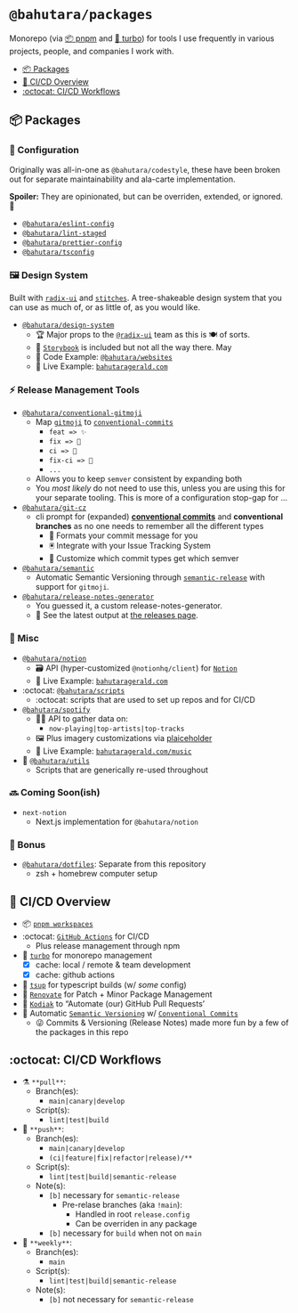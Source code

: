 # `@bahutara/packages`

Monorepo (via [📦 pnpm](https://github.com/pnpm/pnpm) and [🔺 turbo](https://github.com/vercel/turborepo)) for tools I use frequently in various projects, people, and companies I work with.

- [📦️ Packages](#%EF%B8%8F-packages)
- [👷️ CI/CD Overview](#%EF%B8%8F-cicd-overview)
- [:octocat: CI/CD Workflows](#octocat-cicd-workflows)

## 📦️ Packages

### 🔧 Configuration

Originally was all-in-one as `@bahutara/codestyle`, these have been broken out for separate maintainability and ala-carte implementation.

**Spoiler:** They are opinionated, but can be overriden, extended, or ignored. 🙈

- [`@bahutara/eslint-config`](https://github.com/bahutara/packages/tree/main/config/eslint-config)
- [`@bahutara/lint-staged`](https://github.com/bahutara/packages/tree/main/config/lint-staged)
- [`@bahutara/prettier-config`](https://github.com/bahutara/packages/tree/main/config/prettier-config)
- [`@bahutara/tsconfig`](https://github.com/bahutara/packages/tree/main/config/tsconfig)

### 🖼️ Design System

Built with [`radix-ui`](https://www.radix-ui.com) and [`stitches`](https://stitches.dev). A tree-shakeable design system that you can use as much of, or as little of, as you would like.

- [`@bahutara/design-system`](https://github.com/bahutara/packages/tree/main/packages/design-system)
  - 🏆 Major props to the [`@radix-ui`](https://github.com/radix-ui) team as this is 🍽️ of sorts.
  - 📘 [`Storybook`](https://storybook.js.org) is included but not all the way there. May
  - 🚀 Code Example: [`@bahutara/websites`](https://github.com/bahutara/websites)
  - 🚀️ Live Example: [`bahutaragerald.com`](https://jeromefitzgerald.com)

### ⚡ Release Management Tools

- [`@bahutara/conventional-gitmoji`](https://github.com/bahutara/packages/tree/main/packages/conventional-gitmoji)
  - Map [`gitmoji`](https://gitmoji.dev) to [`conventional-commits`](https://www.conventionalcommits.org)
    - `feat => ✨️`
    - `fix => 🐛️`
    - `ci => 👷️`
    - `fix-ci => 💚️`
    - `...`
  - Allows you to keep `semver` consistent by expanding both
  - You _most likely_ do not need to use this, unless you are using this for your separate tooling. This is more of a configuration stop-gap for ...
- [`@bahutara/git-cz`](https://github.com/bahutara/packages/tree/main/packages/git-cz)
  - cli prompt for (expanded) [**conventional commits**](https://www.conventionalcommits.org) and **conventional branches** as no one needs to remember all the different types
    - 📝 Formats your commit message for you
    - 🖲️ Integrate with your Issue Tracking System
    - 🔢 Customize which commit types get which semver
- [`@bahutara/semantic`](https://github.com/bahutara/packages/tree/main/packages/semantic)
  - Automatic Semantic Versioning through [`semantic-release`](https://github.com/semantic-release/semantic-release) with support for `gitmoji`.
- [`@bahutara/release-notes-generator`](https://github.com/bahutara/packages/tree/main/packages/release-notes-generator)
  - You guessed it, a custom release-notes-generator.
  - 📝 See the latest output at [the releases page](https://github.com/bahutara/packages/releases).

### 🎲 Misc

- [`@bahutara/notion`](https://github.com/bahutara/packages/tree/main/packages/notion)
  - 🗃️ API (hyper-customized `@notionhq/client`) for [`Notion`](https://www.notion.so)
  - 🚀️ Live Example: [`bahutaragerald.com`](https://jeromefitzgerald.com)
- :octocat: [`@bahutara/scripts`](https://github.com/bahutara/packages/tree/main/packages/scripts)
  - :octocat: scripts that are used to set up repos and for CI/CD
- [`@bahutara/spotify`](https://github.com/bahutara/packages/tree/main/packages/spotify)
  - 🧑‍🎤️ API to gather data on:
    - `now-playing|top-artists|top-tracks`
  - 🖼️ Plus imagery customizations via [plaiceholder](https://plaiceholder.co)
  - 🚀️ Live Example: [`bahutaragerald.com/music`](https://jeromefitzgerald.com/music)
- 🧰️ [`@bahutara/utils`](https://github.com/bahutara/packages/tree/main/packages/utils)
  - Scripts that are generically re-used throughout

### 🔜 Coming Soon(ish)

- `next-notion`
  - Next.js implementation for `@bahutara/notion`

### 🎁 Bonus

- [`@bahutara/dotfiles`](https://github.com/bahutara/dotfiles): Separate from this repository
  - zsh + homebrew computer setup

## 👷️ CI/CD Overview

- 📦 [`pnpm workspaces`](https://pnpm.io/pnpm-workspace_yaml)
- :octocat: [`GitHub Actions`](https://github.com/features/actions) for CI/CD
  - Plus release management through npm
- 🔺️ [`turbo`](https://github.com/vercel/turborepo) for monorepo management
  - [x] cache: local / remote & team development
  - [x] cache: github actions
- 👷️ [`tsup`](https://github.com/egoist/tsup) for typescript builds (w/ _some_ config)
- 🤖️ [`Renovate`](https://github.com/renovatebot/renovate) for Patch + Minor Package Management
- 🤖️ [`Kodiak`](https://kodiakhq.com) to “Automate (our) GitHub Pull Requests’
- 🤖️ Automatic [`Semantic Versioning`](https://semver.org) w/ [`Conventional Commits`](https://www.conventionalcommits.org)
  - 😜️ Commits & Versioning (Release Notes) made more fun by a few of the packages in this repo

## :octocat: CI/CD Workflows

- ⚗️ `**pull**`:
  - Branch(es):
    - `main|canary|develop`
  - Script(s):
    - `lint|test|build`
- 🔀️ `**push**`:
  - Branch(es):
    - `main|canary|develop`
    - `(ci|feature|fix|refactor|release)/**`
  - Script(s):
    - `lint|test|build|semantic-release`
  - Note(s):
    - `[b]` necessary for `semantic-release`
      - Pre-relase branches (aka `!main`):
        - Handled in root `release.config`
        - Can be overriden in any package
    - `[b]` necessary for `build` when not on `main`
- 🌃️ `**weekly**`:
  - Branch(es):
    - `main`
  - Script(s):
    - `lint|test|build|semantic-release`
  - Note(s):
    - `[b]` not necessary for `semantic-release`
